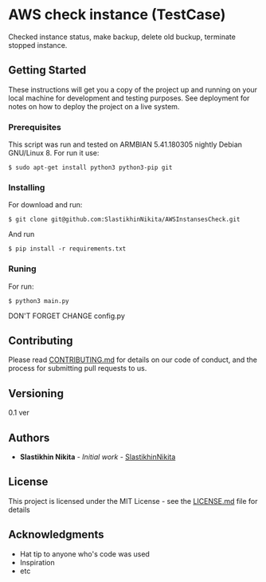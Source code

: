 # AWS check instance (TestCase)

Checked instance status, make backup, delete old buckup, terminate stopped instance.

## Getting Started

These instructions will get you a copy of the project up and running on your local machine for development and testing purposes. See deployment for notes on how to deploy the project on a live system.

### Prerequisites

This script was run and tested on ARMBIAN 5.41.180305 nightly Debian GNU/Linux 8.
For run it use:

```
$ sudo apt-get install python3 python3-pip git
```

### Installing

For download and run:

```
$ git clone git@github.com:SlastikhinNikita/AWSInstansesCheck.git
```

And run

```
$ pip install -r requirements.txt
```
### Runing

For run:

```
$ python3 main.py
```

DON'T FORGET CHANGE config.py


## Contributing

Please read [CONTRIBUTING.md](https://gist.github.com/PurpleBooth/b24679402957c63ec426) for details on our code of conduct, and the process for submitting pull requests to us.

## Versioning

0.1 ver

## Authors

* **Slastikhin Nikita** - *Initial work* - [SlastikhinNikita](https://github.com/SlastikhinNikita)

## License

This project is licensed under the MIT License - see the [LICENSE.md](LICENSE.md) file for details

## Acknowledgments

* Hat tip to anyone who's code was used
* Inspiration
* etc


